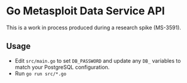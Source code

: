 # Go Metasploit Data Service API

This is a work in process produced during a research spike (MS-3591).

## Usage

* Edit `src/main.go` to set `DB_PASSWORD` and update any `DB_` variables to match
  your PostgreSQL configuration.
* Run `go run src/*.go`
